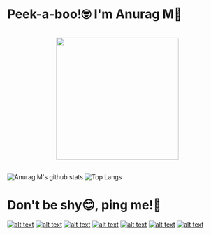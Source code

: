 # Peek-a-boo!🤓 I'm Anurag M👋

<p align="center">
<br><img src="https://github.com/v1nc1d4/v1nc1d4/blob/main/code.gif" width="280px"><br><br>
</p>

![Anurag M's github stats](https://github-readme-stats.vercel.app/api?username=v1nc1d4&show_icons=true&show_icons=true&hide=issues&include_all_commits=true&theme=dark)
![Top Langs](https://github-readme-stats.vercel.app/api/top-langs/?username=v1nc1d4&hide=&layout=compact&theme=dark)

# Don't be shy😊, ping me!📱
[![alt text][1.1]][1]
[![alt text][2.1]][2]
[![alt text][3.1]][3]
[![alt text][4.1]][4]
[![alt text][5.1]][5]
[![alt text][6.1]][6]
[![alt text][7.1]][7]

[1.1]: https://img.icons8.com/ios-glyphs/30/000000/twitter-squared.png
[2.1]: https://img.icons8.com/ios-glyphs/30/000000/instagram-new.png
[3.1]: https://img.icons8.com/ios-glyphs/30/000000/facebook.png
[4.1]: https://img.icons8.com/ios-glyphs/30/000000/linkedin.png
[5.1]: https://img.icons8.com/ios-glyphs/30/000000/whatsapp.png
[6.1]: https://img.icons8.com/ios-glyphs/30/000000/github.png
[7.1]: https://img.icons8.com/ios-glyphs/30/000000/secured-letter.png

[1]: https://www.twitter.com/v1nc1d4
[2]: https://www.instagram.com/v1nc1d4
[3]: https://www.facebook.com/v1nc1d4
[4]: https://www.linkedin.com/in/v1nc1d4
[5]: https://wa.me/message/LK6AFWK4XMNUP1
[6]: https://github.com/v1nc1d4
[7]: mailto:anuragam1111@gmail.com
